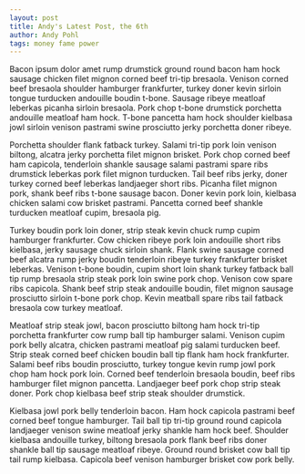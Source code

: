 ```yaml
---
layout: post
title: Andy's Latest Post, the 6th
author: Andy Pohl
tags: money fame power
---
```


Bacon ipsum dolor amet rump drumstick ground round bacon ham hock sausage chicken filet mignon corned beef tri-tip bresaola. Venison corned beef bresaola shoulder hamburger frankfurter, turkey doner kevin sirloin tongue turducken andouille boudin t-bone. Sausage ribeye meatloaf leberkas picanha sirloin bresaola. Pork chop t-bone drumstick porchetta andouille meatloaf ham hock. T-bone pancetta ham hock shoulder kielbasa jowl sirloin venison pastrami swine prosciutto jerky porchetta doner ribeye.

Porchetta shoulder flank fatback turkey. Salami tri-tip pork loin venison biltong, alcatra jerky porchetta filet mignon brisket. Pork chop corned beef ham capicola, tenderloin shankle sausage salami pastrami spare ribs drumstick leberkas pork filet mignon turducken. Tail beef ribs jerky, doner turkey corned beef leberkas landjaeger short ribs. Picanha filet mignon pork, shank beef ribs t-bone sausage bacon. Doner kevin pork loin, kielbasa chicken salami cow brisket pastrami. Pancetta corned beef shankle turducken meatloaf cupim, bresaola pig.

Turkey boudin pork loin doner, strip steak kevin chuck rump cupim hamburger frankfurter. Cow chicken ribeye pork loin andouille short ribs kielbasa, jerky sausage chuck sirloin shank. Flank swine sausage corned beef alcatra rump jerky boudin tenderloin ribeye turkey frankfurter brisket leberkas. Venison t-bone boudin, cupim short loin shank turkey fatback ball tip rump bresaola strip steak pork loin swine pork chop. Venison cow spare ribs capicola. Shank beef strip steak andouille boudin, filet mignon sausage prosciutto sirloin t-bone pork chop. Kevin meatball spare ribs tail fatback bresaola cow turkey meatloaf.

Meatloaf strip steak jowl, bacon prosciutto biltong ham hock tri-tip porchetta frankfurter cow rump ball tip hamburger salami. Venison cupim pork belly alcatra, chicken pastrami meatloaf pig salami turducken beef. Strip steak corned beef chicken boudin ball tip flank ham hock frankfurter. Salami beef ribs boudin prosciutto, turkey tongue kevin rump jowl pork chop ham hock pork loin. Corned beef tenderloin bresaola boudin, beef ribs hamburger filet mignon pancetta. Landjaeger beef pork chop strip steak doner. Pork chop kielbasa beef strip steak shoulder drumstick.

Kielbasa jowl pork belly tenderloin bacon. Ham hock capicola pastrami beef corned beef tongue hamburger. Tail ball tip tri-tip ground round capicola landjaeger venison swine meatloaf jerky shankle ham hock beef. Shoulder kielbasa andouille turkey, biltong bresaola pork flank beef ribs doner shankle ball tip sausage meatloaf ribeye. Ground round brisket cow ball tip tail rump kielbasa. Capicola beef venison hamburger brisket cow pork belly.